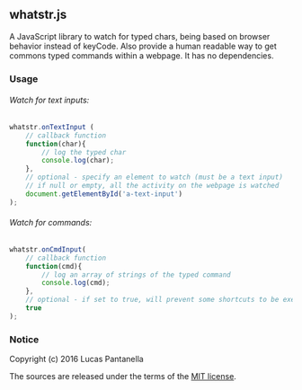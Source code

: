 ## whatstr.js

A JavaScript library to watch for typed chars, being based on browser behavior instead of keyCode. Also provide a human readable way to get commons typed commands within a webpage. It has no dependencies.

### Usage

###### Watch for text inputs:

```javascript
whatstr.onTextInput (
	// callback function
	function(char){
		// log the typed char
		console.log(char);
	},
	// optional - specify an element to watch (must be a text input)
	// if null or empty, all the activity on the webpage is watched
	document.getElementById('a-text-input')
);
```

###### Watch for commands:

```javascript
whatstr.onCmdInput(
    // callback function
	function(cmd){
		// log an array of strings of the typed command
  		console.log(cmd);
	},
	// optional - if set to true, will prevent some shortcuts to be executed
	true
);
```

### Notice

Copyright (c) 2016 Lucas Pantanella

The sources are released under the terms of the [MIT license](LICENSE).
